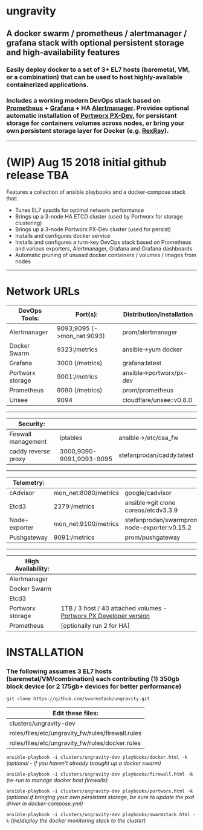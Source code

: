 # ungravity
## A docker swarm / prometheus / alertmanager / grafana stack with optional persistent storage and  high-availability features

### Easily deploy docker to a set of 3+ EL7 hosts (baremetal, VM, or a combination) that can be used to host highly-available containerized applications.

### Includes a working modern DevOps stack based on [Prometheus](https://github.com/prometheus/prometheus/blob/master/README.md) + [Grafana](https://grafana.com) + HA [Alertmanager](https://github.com/prometheus/alertmanager/blob/master/README.md). Provides optional automatic installation of [Portworx PX-Dev](https://portworx.com), for persistant storage for containers volumes across nodes, or bring your own persistent storage layer for Docker (e.g. [RexRay](https://github.com/rexray/rexray)).

---

# (WIP) Aug 15 2018 initial github release TBA

Features a collection of ansible playbooks and a docker-compose stack that:
- Tunes EL7 sysctls for optimal network performance
- Brings up a 3-node HA ETCD cluster (used by Portworx for storage clustering)
- Brings up a 3-node Portworx PX-Dev cluster (used for persist)
- Installs and configures docker service
- Installs and configures a turn-key DevOps stack based on Prometheus and various exporters, Alertmanager, Grafana and Grafana dashboards
- Automatic pruning of unused docker containers / volumes / images from nodes


---

# Network URLs
DevOps Tools:     | Port(s):                  | Distribution/Installation
---------------- | -------------------------- | ---------------
Alertmanager     | 9093,9095 (->mon_net:9093) | prom/alertmanager
Docker Swarm     | 9323:/metrics              | ansible->yum docker
Grafana          | 3000 (/metrics)            | grafana:latest
Portworx storage | 9001:/metrics              | ansible->portworx/px-dev
Prometheus       | 9090 (/metrics)            | prom/prometheus
Unsee            | 9094                       | cloudflare/unsee::v0.8.0

---

Security: | | |
--------- | - | -
Firewall management | iptables                 | ansible->/etc/caa_fw
caddy reverse proxy	| 3000,9090-9091,9093-9095 | stefanprodan/caddy:latest

---

Telemetry: | | | 
--------- | - | -
cAdvisor      | mon_net:8080/metrics | google/cadvisor
Etcd3         | 2379:/metrics        | ansible->git clone coreos/etcdv3.3.9
Node-exporter | mon_net:9100/metrics | stefanprodan/swarmprom-node-exporter:v0.15.2
Pushgateway   | 9091:/metrics        | prom/pushgateway

---

High Availability: | |
------------------ | - |
Alertmanager       |
Docker Swarm       |
Etcd3              |
Portworx storage   | 1TB / 3 host / 40 attached volumes - [Portworx PX Developer version](https://github.com/portworx/px-dev)
Prometheus         | [optionally run 2 for HA]



# INSTALLATION

### The following assumes 3 EL7 hosts (baremetal/VM/combination) each contributing (1) 350gb block device (or 2 175gb+ devices for better performance)

`git clone https://github.com/swarmstack/ungravity.git`

Edit these files: |
---- |
clusters/ungravity-dev |
roles/files/etc/ungravity_fw/rules/firewall.rules |
roles/files/etc/ungravity_fw/rules/docker.rules |

`ansible-playbook -i clusters/ungravity-dev playbooks/docker.html -k` _(optional - if you haven't already brought up a docker swarm)_

`ansible-playbook -i clusters/ungravity-dev playbooks/firewall.html -k` _(re-run to manage docker host firewalls)_

`ansible-playbook -i clusters/ungravity-dev playbooks/portworx.html -k` _(optional if bringing your own persistant storage, be sure to update the pxd driver in docker-compose.yml)_

`ansible-playbook -i clusters/ungravity-dev playbooks/swarmstack.html -k` _((re)deploy the docker monitoring stack to the cluster)_